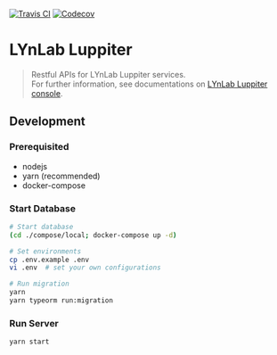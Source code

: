 [![Travis CI](https://img.shields.io/travis/lynlab/luppiter.svg?style=flat-square)](https://travis-ci.org/lynlab/luppiter)
[![Codecov](https://img.shields.io/codecov/c/gh/lynlab/luppiter.svg?style=flat-square)](https://codecov.io/gh/lynlab/luppiter)

# LYnLab Luppiter

> Restful APIs for LYnLab Luppiter services.  
> For further information, see documentations on [LYnLab Luppiter console](https://luppiter.lynlab.co.kr/web).

## Development

### Prerequisited

- nodejs
- yarn (recommended)
- docker-compose

### Start Database

```sh
# Start database
(cd ./compose/local; docker-compose up -d)

# Set environments
cp .env.example .env
vi .env  # set your own configurations

# Run migration
yarn
yarn typeorm run:migration
```

### Run Server

```sh
yarn start
```
